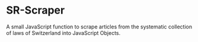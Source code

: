 # SR-Scraper
A small JavaScript function to scrape articles from the systematic collection of laws of Switzerland into JavaScript Objects.
